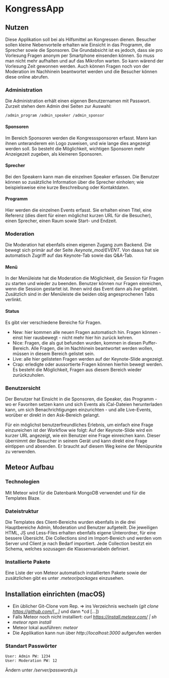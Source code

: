 # KongressApp

## Nutzen
Diese Applikation soll bei als Hilfsmittel an Kongressen dienen. Besucher sollen kleine Nebenvorteile erhalten wie Einsicht in das Programm, die Sprecher sowie die Sponsoren. 
Die Grundabsicht ist es jedoch, dass sie pro Vorlesung Fragen anonym per Smartphone einsenden können. 
So muss man nicht mehr aufhalten und auf das Mikrofon warten. So kann wärend der Vorlesung Zeit gewonnen werden. 
Auch können Fragen noch von der Moderation im Nachhinein beantwortet werden und die Besucher können diese online abrufen. 

### Administration
Die Administration erhält einen eigenen Benutzernamen mit Passwort. 
Zurzeit stehen dem Admin drei Seiten zur Auswahl: 
```
/admin_program /admin_speaker /admin_sponsor
```
#### Sponsoren
Im Bereich Sponsoren werden die Kongresssponsoren erfasst. Mann kan ihnen unteranderem ein Logo zuweisen, und wie lange dies angezeigt werden soll. 
So besteht die Möglichkeit, wichtigen Sponsoren mehr Anzeigezeit zugeben, als kleineren Sponsoren. 
#### Sprecher
Bei den Speakern kann man die einzelnen Speaker erfassen. Die Benutzer können so zusätzliche Information über die Sprecher einholen; 
wie beispielsweise eine kurze Beschreibung oder Kontaktdaten. 
#### Programm
Hier werden die einzelnen Events erfasst. Sie erhalten einen Titel, eine Referenz (dies dient für einen möglichst kurzen URL für die Besucher), 
einen Sprecher, einen Raum sowie Start- und Endzeit.

### Moderation
Die Moderation hat ebenfalls einen eigenen Zugang zum Backend. Die bewegt sich primär auf der Seite */keynote_mod/EVENT*.
Von daaus hat sie automatisch Zugriff auf das Keynote-Tab sowie das Q&A-Tab. 
#### Menü
In der Menüleiste hat die Moderation die Möglichkeit, die Session für Fragen zu starten und wieder zu beenden. 
Benutzer können nur Fragen einreichen, wenn die Session gestartet ist. Ihnen wird das Event dann als *live* gelistet. 
Zusätzlich sind in der Menüleiste die beiden obig angesprochenen Tabs verlinkt. 
#### Status
Es gibt vier verschiedene Bereiche für Fragen. 
* New: hier kommen alle neuen Fragen automatisch hin. Fragen können - einst hier rausbewegt - nicht mehr hier hin zurück kehren. 
* Nice: Fragen, die als gut befunden wurden, kommen in diesen Puffer-Bereich. Alle Fragen, die im Nachhinein beantwortet werden wollen, müssen in diesem Bereich gelistet sein. 
* Live: alle hier gelisteten Fragen werden auf der Keynote-Slide angezeigt. 
* Crap: erledigte oder aussortierte Fragen können hierhin bewegt werden. Es besteht die Möglichkeit, Fragen aus diesem Bereich wieder zurückzuholen. 

### Benutzersicht 
Der Benutzer hat Einsicht in die Sponsoren, die Speaker, das Programm - wo er Favoriten setzen kann und sich Events als iCal-Dateien herunterladen kann, 
um sich Benachrichtigungen einzurichten - und alle Live-Events, worüber er direkt in den Ask-Bereich gelangt. 

Für ein möglichst benutzerfreundliches Erlebnis, um einfach eine Frage einzureichen ist der Workflow wie folgt: 
Auf der Keynote-Slide wird ein kurzer URL angezeigt, wie ein Benutzer eine Frage einreichen kann. 
Dieser übernimmt der Besucher in seinem Gerät und kann direkt eine Frage eintippen und absenden. Er braucht auf diesem Weg keine der 
Menüpunkte zu verwenden. 

## Meteor Aufbau
### Technologien
Mit Meteor wird für die Datenbank MongoDB verwendet und für die Templates Blaze. 

### Dateistruktur
Die Templates des Client-Bereichs wurden ebenfalls in die drei Hauptbereiche Admin, Moderation und Benutzer aufgeteilt. 
Die jeweiligen HTML, JS und Less-Files erhalten ebenfalls eigene Unterordner, für eine bessere Übersicht. 
Die Collections sind im Import-Bereich und werden vom Server und Client je nach Bedarf importiert. 
Jede Collection besitzt ein Schema, welches sozusagen die Klassenvariabeln definiert. 

### Installierte Pakete 
Eine Liste der von Meteor automatisch installierten Pakete sowie der zusätzlichen gibt es unter *.meteor/packages* einzusehen. 

## Installation einrichten (macOS)
* Ein üblicher Git-Clone vom Rep. => ins Verzeichnis wechseln (*git clone https://github.com/[...]* und dann *cd [...])
* Falls Meteor noch nicht installiert: *curl https://install.meteor.com/ | sh* 
* *meteor npm install* 
* Meteor lokal ausführen: *meteor*
* Die Applikation kann nun über *http://localhost:3000* aufgerufen werden

### Standart Passwörter
```
User: Admin PW: 1234
User: Moderation PW: 12
```
Ändern unter */server/passwords.js*

